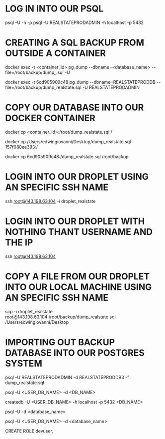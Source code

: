 # LOG IN INTO OUR PSQL
psql -U <username> -h <hostname> -p <port>
psql -U REALSTATEPRODADMIN -h localhost -p 5432

# CREATING A SQL BACKUP FROM OUTSIDE A CONTAINER
docker exec -t <container_id> pg_dump --dbname=<database_name> --file=/root/backup/dump_.sql -U <username>

docker exec -t 6cd905909c48 pg_dump --dbname=REALSTATEPRODDB --file=/root/backup/dump_realstate.sql -U REALSTATEPRODADMIN

# COPY OUR DATABASE INTO OUR DOCKER CONTAINER
docker cp <container_id>:/root/dump_realstate.sql /

docker cp /Users/edwingiovanni/Desktop/dump_realstate.sql 157f080ee393:/

docker cp 6cd905909c48:/dump_realstate.sql /root/backup

# LOGIN INTO OUR DROPLET USING AN SPECIFIC SSH NAME
ssh root@143.198.63.104 -i droplet_realstate

# LOGIN INTO OUR DROPLET WITH NOTHING THANT USERNAME AND THE IP
ssh root@143.198.63.104 

# COPY A FILE FROM OUR DROPLET INTO OUR LOCAL MACHINE USING AN SPECIFIC SSH NAME
scp -i droplet_realstate root@143.198.63.104:/root/backup/dump_realstate.sql /Users/edwingiovanni/Desktop

# IMPORTING OUT BACKUP DATABASE INTO OUR POSTGRES SYSTEM
psql -U REALSTATEPRODADMIN -d REALSTATEPRODDB3 -f dump_realstate.sql

psql -U <USER_DB_NAME> -d <DB_NAME>

createdb -U <USER_DB_NAME> -h localhost -p 5432 <DB_NAME>

psql -U <username> -d <database_name>

psql -U <USER_DB_NAME> -d <database_name>

CREATE ROLE devuser;
